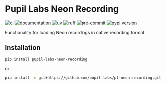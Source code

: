 # Pupil Labs Neon Recording

[![ci](https://github.com/pupil-labs/pl-neon-recording/actions/workflows/main.yml/badge.svg)](https://github.com/pupil-labs/pl-neon-recording/actions/workflows/main.yml)
[![documentation](https://img.shields.io/badge/docs-mkdocs-708FCC.svg?style=flat)](https://pupil-labs.github.io/pl-neon-recording/)
[![uv](https://img.shields.io/endpoint?url=https://raw.githubusercontent.com/astral-sh/uv/main/assets/badge/v0.json)](https://github.com/astral-sh/uv)
[![ruff](https://img.shields.io/endpoint?url=https://raw.githubusercontent.com/astral-sh/ruff/main/assets/badge/v2.json)](https://github.com/astral-sh/ruff)
[![pre-commit](https://img.shields.io/badge/pre_commit-black?logo=pre-commit&logoColor=FAB041)](https://github.com/pre-commit/pre-commit)
[![pypi version](https://img.shields.io/pypi/v/pupil-labs-neon-recording.svg)](https://pypi.org/project/pupil-labs-neon-recording/)

Functionality for loading Neon recordings in native recording format

## Installation

```
pip install pupil-labs-neon-recording
```

or

```bash
pip install -e git+https://github.com/pupil-labs/pl-neon-recording.git
```

